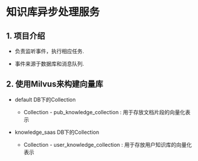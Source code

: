# 知识库异步处理服务
## 1. 项目介绍

- 负责监听事件，执行相应任务.

- 事件来源于数据库和消息队列.




## 2. 使用Milvus来构建向量库
- default DB下的Collection
  * Collection - pub_knowledge_collection : 用于存放文档片段的向量化表示

- knowledge_saas DB下的Collection
  * Collection - user_knowledge_collection : 用于存放用户知识库的向量化表示
